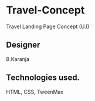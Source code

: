 # Travel-Concept
Travel Landing Page Concept (U.I)

## Designer
B.Karanja

## Technologies used.
HTML, CSS, TweenMax

